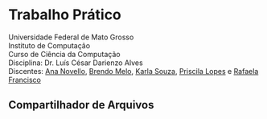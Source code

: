 # Trabalho Prático
Universidade Federal de Mato Grosso  
Instituto de Computação  
Curso de Ciência da Computação  
Disciplina: Dr. Luís César Darienzo Alves  
Discentes: [Ana Novello](https://github.com/ana380s), [Brendo Melo](https://github.com/BrBrendo), [Karla Souza](https://github.com/KarlaSouza), [Priscila Lopes](https://github.com/Priscila92) e [Rafaela Francisco](https://github.com/RafaelasFrancisco)  
## Compartilhador de Arquivos


